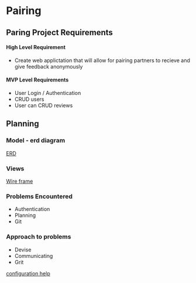# Pairing
## Paring Project Requirements
#### High Level Requirement
  * Create web applictation that will allow for pairing partners to recieve and give feedback anonymously

#### MVP Level Requirements
  * User Login / Authentication
  * CRUD users
  * User can CRUD reviews
  

## Planning
### Model - erd diagram
[ERD](docs/DatabaseDiagram.jpeg)
### Views
[Wire frame](docs/wireframe.pdf)
### Problems Encountered
 * Authentication
 * Planning
 * Git

### Approach to problems
 * Devise
 * Communicating
 * Grit


[configuration help](docs/running.md)

